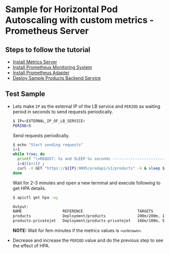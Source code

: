 # Sample for Horizontal Pod Autoscaling with custom metrics - Prometheus Server

## Steps to follow the tutorial

- [Install Metrics Server](metrics-server)
- [Install Prometheus Monitoring System](prometheus-server-configs)
- [Install Prometheus Adapter](prometheus-adapter-configs)
- [Deploy Sample Products Backend Service](sample-apps/prometheus-metrics-app-java/k8s-configs)

## Test Sample
- Lets make `IP` as the external IP of the LB service and `PERIOD` as waiting period in seconds to send requests
periodically.
    ```sh
    $ IP=<EXTERNAL_IP_OF_LB_SERVICE>
    PERIOD=5
    ```
    Send requests periodically.
    ```sh
    $ echo "Start sending requests"
    i=1
    while true; do
      printf "\nREQUST: %s and SLEEP %s seconds ------------------------------------------------\n" ${i} ${PERIOD};
      i=$((i+1)) ;
      curl -X GET "https://${IP}:9095/prodapi/v1/products" -k & sleep ${PERIOD};
    done
    ```
    Wait for 2-3 minutes and open a new terminal and execute following to get HPA details.
    ```sh
    $ apictl get hpa -w;
    
    Output:
    NAME                  REFERENCE                        TARGETS              MINPODS   MAXPODS   REPLICAS   AGE
    products              Deployment/products              200m/200m, 18%/50%   1         5         1          6m52s
    products-privatejet   Deployment/products-privatejet   166m/100m, 5%/50%    1         6         2          8m29s
    ```
    **NOTE:** Wait for fem minutes if the metrics values is `<unknown>`.

- Decrease and increase the `PERIOD` value and do the previous step to see the effect of HPA.